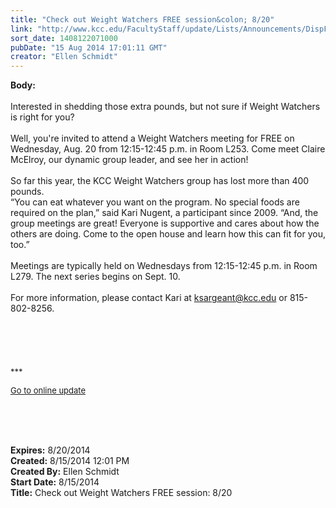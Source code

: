 ```yaml
---
title: "Check out Weight Watchers FREE session&colon; 8/20"
link: "http://www.kcc.edu/FacultyStaff/update/Lists/Announcements/DispForm.aspx?ID=1593"
sort_date: 1408122071000
pubDate: "15 Aug 2014 17:01:11 GMT"
creator: "Ellen Schmidt"
---
```


<div><b>Body:</b> <div class="ExternalClass9F46AF8B6DF74B4697101D6FDFA40B34"><div><br />Interested in shedding those extra pounds, but not sure if Weight Watchers is right for you?</div>
<div><br />Well, you're invited to attend a Weight Watchers meeting for FREE on Wednesday, Aug. 20 from 12:15-12:45 p.m. in Room L253. Come meet Claire McElroy, our dynamic group leader, and see her in action!</div>
<div><br />So far this year, the KCC Weight Watchers group has lost more than 400 pounds. <br /></div>
<div>“You can eat whatever you want on the program. No special foods are required on the plan,” said Kari Nugent, a participant since 2009. “And, the group meetings are great! Everyone is supportive and cares about how the others are doing. Come to the open house and learn how this can fit for you, too.”</div>
<div><br />Meetings are typically held on Wednesdays from 12:15-12:45 p.m. in Room L279. The next series begins on Sept. 10. </div>
<div><br />For more information, please contact Kari at <a href="mailto:ksargeant@kcc.edu">ksargeant@kcc.edu</a> or 815-802-8256.</div>
<div> </div>
<div> </div>
<div> </div>
<div> </div>
<div> </div>
<div>
<div><font size="2">***</font></div>
<p><font size="2"><a href="/FacultyStaff/update/Pages/dailyupdate.aspx">Go to online update</a></font></p>
<p><font size="2"></font> </p></div>
<div><br /> </div></div></div>
<div><b>Expires:</b> 8/20/2014</div>
<div><b>Created:</b> 8/15/2014 12:01 PM</div>
<div><b>Created By:</b> Ellen Schmidt</div>
<div><b>Start Date:</b> 8/15/2014</div>
<div><b>Title:</b> Check out Weight Watchers FREE session: 8/20</div>
